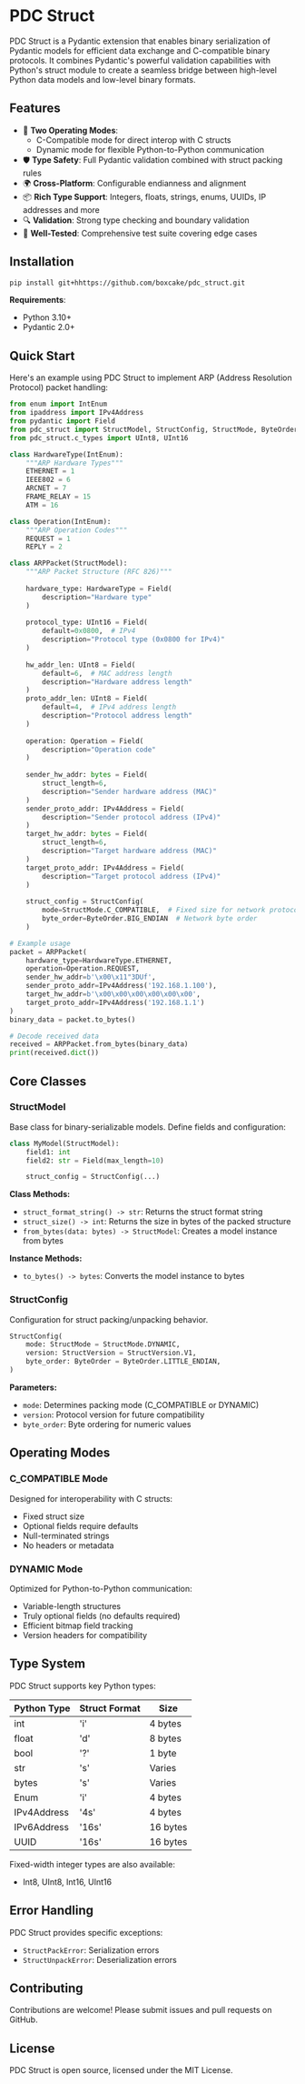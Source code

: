 # PDC Struct

PDC Struct is a Pydantic extension that enables binary serialization of Pydantic models for efficient data exchange and C-compatible binary protocols. It combines Pydantic's powerful validation capabilities with Python's struct module to create a seamless bridge between high-level Python data models and low-level binary formats.

## Features

- 🔄 **Two Operating Modes**:
  - C-Compatible mode for direct interop with C structs
  - Dynamic mode for flexible Python-to-Python communication
- 🛡️ **Type Safety**: Full Pydantic validation combined with struct packing rules
- 🌍 **Cross-Platform**: Configurable endianness and alignment
- 📦 **Rich Type Support**: Integers, floats, strings, enums, UUIDs, IP addresses and more
- 🔍 **Validation**: Strong type checking and boundary validation
- 🧪 **Well-Tested**: Comprehensive test suite covering edge cases

## Installation

```bash
pip install git+hhttps://github.com/boxcake/pdc_struct.git
```

**Requirements**:
- Python 3.10+
- Pydantic 2.0+

## Quick Start

Here's an example using PDC Struct to implement ARP (Address Resolution Protocol) packet handling:

```python
from enum import IntEnum
from ipaddress import IPv4Address  
from pydantic import Field
from pdc_struct import StructModel, StructConfig, StructMode, ByteOrder
from pdc_struct.c_types import UInt8, UInt16

class HardwareType(IntEnum):
    """ARP Hardware Types"""
    ETHERNET = 1
    IEEE802 = 6
    ARCNET = 7 
    FRAME_RELAY = 15
    ATM = 16

class Operation(IntEnum):
    """ARP Operation Codes"""  
    REQUEST = 1
    REPLY = 2

class ARPPacket(StructModel):
    """ARP Packet Structure (RFC 826)"""
    
    hardware_type: HardwareType = Field(
        description="Hardware type"
    )
    
    protocol_type: UInt16 = Field(
        default=0x0800,  # IPv4
        description="Protocol type (0x0800 for IPv4)" 
    )
    
    hw_addr_len: UInt8 = Field(
        default=6,  # MAC address length
        description="Hardware address length"
    )
    proto_addr_len: UInt8 = Field(  
        default=4,  # IPv4 address length
        description="Protocol address length"
    )
    
    operation: Operation = Field(
        description="Operation code"
    )
    
    sender_hw_addr: bytes = Field(
        struct_length=6, 
        description="Sender hardware address (MAC)"
    )
    sender_proto_addr: IPv4Address = Field(
        description="Sender protocol address (IPv4)"
    )
    target_hw_addr: bytes = Field(
        struct_length=6,
        description="Target hardware address (MAC)"  
    )
    target_proto_addr: IPv4Address = Field(
        description="Target protocol address (IPv4)"
    )
    
    struct_config = StructConfig(
        mode=StructMode.C_COMPATIBLE,  # Fixed size for network protocol  
        byte_order=ByteOrder.BIG_ENDIAN  # Network byte order
    )

# Example usage
packet = ARPPacket(
    hardware_type=HardwareType.ETHERNET,
    operation=Operation.REQUEST,  
    sender_hw_addr=b'\x00\x11"3DUf',
    sender_proto_addr=IPv4Address('192.168.1.100'),
    target_hw_addr=b'\x00\x00\x00\x00\x00\x00', 
    target_proto_addr=IPv4Address('192.168.1.1')
)
binary_data = packet.to_bytes()

# Decode received data
received = ARPPacket.from_bytes(binary_data)
print(received.dict())
```

## Core Classes

### StructModel

Base class for binary-serializable models. Define fields and configuration:

```python
class MyModel(StructModel):
    field1: int
    field2: str = Field(max_length=10)

    struct_config = StructConfig(...)
```

**Class Methods:**
- `struct_format_string() -> str`: Returns the struct format string
- `struct_size() -> int`: Returns the size in bytes of the packed structure 
- `from_bytes(data: bytes) -> StructModel`: Creates a model instance from bytes

**Instance Methods:**
- `to_bytes() -> bytes`: Converts the model instance to bytes

### StructConfig 

Configuration for struct packing/unpacking behavior.

```python
StructConfig(
    mode: StructMode = StructMode.DYNAMIC,  
    version: StructVersion = StructVersion.V1,
    byte_order: ByteOrder = ByteOrder.LITTLE_ENDIAN,
)
```

**Parameters:**
- `mode`: Determines packing mode (C_COMPATIBLE or DYNAMIC)
- `version`: Protocol version for future compatibility
- `byte_order`: Byte ordering for numeric values

## Operating Modes

### C_COMPATIBLE Mode

Designed for interoperability with C structs:

- Fixed struct size
- Optional fields require defaults
- Null-terminated strings
- No headers or metadata 

### DYNAMIC Mode  

Optimized for Python-to-Python communication:

- Variable-length structures
- Truly optional fields (no defaults required) 
- Efficient bitmap field tracking
- Version headers for compatibility

## Type System

PDC Struct supports key Python types:

| Python Type | Struct Format | Size    |
|-------------|---------------|---------|
| int         | 'i'           | 4 bytes |
| float       | 'd'           | 8 bytes |
| bool        | '?'           | 1 byte  |
| str         | 's'           | Varies  | 
| bytes       | 's'           | Varies  |
| Enum        | 'i'           | 4 bytes |
| IPv4Address | '4s'          | 4 bytes |
| IPv6Address | '16s'         | 16 bytes|
| UUID        | '16s'         | 16 bytes|

Fixed-width integer types are also available:
- Int8, UInt8, Int16, UInt16

## Error Handling

PDC Struct provides specific exceptions:

- `StructPackError`: Serialization errors
- `StructUnpackError`: Deserialization errors

## Contributing

Contributions are welcome! Please submit issues and pull requests on GitHub.

## License

PDC Struct is open source, licensed under the MIT License.
